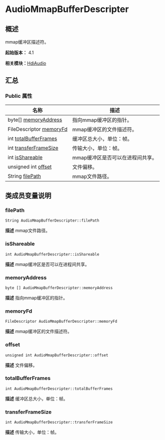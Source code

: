 # AudioMmapBufferDescripter


## 概述

mmap缓冲区描述符。

**起始版本：** 4.1

**相关模块：**[HdiAudio](_hdi_audio_v20.md)


## 汇总


### Public 属性

| 名称 | 描述 | 
| -------- | -------- |
| byte[] [memoryAddress](#memoryaddress) | 指向mmap缓冲区的指针。  | 
| FileDescriptor [memoryFd](#memoryfd) | mmap缓冲区的文件描述符。  | 
| int [totalBufferFrames](#totalbufferframes) | 缓冲区总大小，单位：帧。  | 
| int [transferFrameSize](#transferframesize) | 传输大小，单位：帧。  | 
| int [isShareable](#isshareable) | mmap缓冲区是否可以在进程间共享。  | 
| unsigned int [offset](#offset) | 文件偏移。  | 
| String [filePath](#filepath) | mmap文件路径。  | 


## 类成员变量说明


### filePath

```
String AudioMmapBufferDescripter::filePath
```
**描述**
mmap文件路径。


### isShareable

```
int AudioMmapBufferDescripter::isShareable
```
**描述**
mmap缓冲区是否可以在进程间共享。


### memoryAddress

```
byte [] AudioMmapBufferDescripter::memoryAddress
```
**描述**
指向mmap缓冲区的指针。


### memoryFd

```
FileDescriptor AudioMmapBufferDescripter::memoryFd
```
**描述**
mmap缓冲区的文件描述符。


### offset

```
unsigned int AudioMmapBufferDescripter::offset
```
**描述**
文件偏移。


### totalBufferFrames

```
int AudioMmapBufferDescripter::totalBufferFrames
```
**描述**
缓冲区总大小，单位：帧。


### transferFrameSize

```
int AudioMmapBufferDescripter::transferFrameSize
```
**描述**
传输大小，单位：帧。
